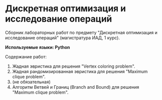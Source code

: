 # Дискретная оптимизация и исследование операций
Сборник лабораторных работ по предмету "Дискретная оптимизация и исследование операций" (магистратура ИАД, 1 курс).

**Используемые языки: Python**

Содержание работ:

1) Жадная эвристика для решения "Vertex coloring problem".
2) Жадная рандомизированная эвристика для решения "Maximum clique problem".
3) (не обязательная)
4) Алгоритм Ветвей и Границ (Branch and Bound) для решения "Maximum clique problem".